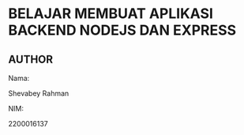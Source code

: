 # BELAJAR MEMBUAT APLIKASI BACKEND NODEJS DAN EXPRESS
## AUTHOR

Nama: 

Shevabey Rahman

NIM: 

2200016137
